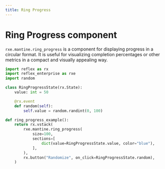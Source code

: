 ```yaml
---
title: Ring Progress
---
```


# Ring Progress component

`rxe.mantine.ring_progress` is a component for displaying progress in a circular format. It is useful for visualizing completion percentages or other metrics in a compact and visually appealing way.

```python
import reflex as rx
import reflex_enterprise as rxe
import random

class RingProgressState(rx.State):
    value: int = 50

    @rx.event
    def random(self):
        self.value = random.randint(0, 100)

def ring_progress_example():
    return rx.vstack(
        rxe.mantine.ring_progress(
            size=100,
            sections=[
                dict(value=RingProgressState.value, color="blue"),
            ],
        ),
        rx.button("Randomize", on_click=RingProgressState.random),
    )
```
